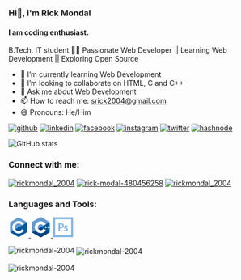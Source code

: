### Hi👋, i'm Rick Mondal
#### I am coding enthusiast.
B.Tech. IT student 👨‍💻 Passionate Web Developer || Learning Web Development || Exploring Open Source

- 🌱 I’m currently learning Web Development 
- 👯 I’m looking to collaborate on HTML, C and C++ 
- 💬 Ask me about Web Development 
- 📫 How to reach me: srick2004@gmail.com 
- 😄 Pronouns: He/Him 


[<img src='https://cdn.jsdelivr.net/npm/simple-icons@3.0.1/icons/github.svg' alt='github' height='40'>](https://github.com/rickmondal-2004)  [<img src='https://cdn.jsdelivr.net/npm/simple-icons@3.0.1/icons/linkedin.svg' alt='linkedin' height='40'>](https://www.linkedin.com/in/rick-mondal-480456258/)  [<img src='https://cdn.jsdelivr.net/npm/simple-icons@3.0.1/icons/facebook.svg' alt='facebook' height='40'>](https://www.facebook.com/rick.mondol.338)  [<img src='https://cdn.jsdelivr.net/npm/simple-icons@3.0.1/icons/instagram.svg' alt='instagram' height='40'>](https://www.instagram.com/rickmondal_2004/)  [<img src='https://cdn.jsdelivr.net/npm/simple-icons@3.0.1/icons/twitter.svg' alt='twitter' height='40'>](https://twitter.com/RickMondal_2004)  [<img
src='https://cdn.jsdelivr.net/npm/simple-icons@3.0.1/icons/hashnode.svg' alt='hashnode' height='40'>](https://hashnode.com/@Rick2004)


![GitHub stats](https://github-readme-stats.vercel.app/api?username=rickmondal-2004&show_icons=true)  



<h3 align="left">Connect with me:</h3>
<p align="left">
<a href="https://twitter.com/rickmondal_2004" target="blank"><img align="center" src="https://raw.githubusercontent.com/rahuldkjain/github-profile-readme-generator/master/src/images/icons/Social/twitter.svg" alt="rickmondal_2004" height="30" width="40" /></a>
<a href="https://linkedin.com/in/rick-modal-480456258" target="blank"><img align="center" src="https://raw.githubusercontent.com/rahuldkjain/github-profile-readme-generator/master/src/images/icons/Social/linked-in-alt.svg" alt="rick-modal-480456258" height="30" width="40" /></a>
<a href="https://instagram.com/rickmondal_2004" target="blank"><img align="center" src="https://raw.githubusercontent.com/rahuldkjain/github-profile-readme-generator/master/src/images/icons/Social/instagram.svg" alt="rickmondal_2004" height="30" width="40" /></a>
</p>

<h3 align="left">Languages and Tools:</h3>
<p align="left"> <a href="https://www.cprogramming.com/" target="_blank" rel="noreferrer"> <img src="https://raw.githubusercontent.com/devicons/devicon/master/icons/c/c-original.svg" alt="c" width="40" height="40"/> </a> <a href="https://www.w3schools.com/cpp/" target="_blank" rel="noreferrer"> <img src="https://raw.githubusercontent.com/devicons/devicon/master/icons/cplusplus/cplusplus-original.svg" alt="cplusplus" width="40" height="40"/> </a> <a href="https://www.photoshop.com/en" target="_blank" rel="noreferrer"> <img src="https://raw.githubusercontent.com/devicons/devicon/master/icons/photoshop/photoshop-line.svg" alt="photoshop" width="40" height="40"/> </a> </p>

<p><img align="left" src="https://github-readme-stats.vercel.app/api/top-langs?username=rickmondal-2004&show_icons=true&locale=en&layout=compact" alt="rickmondal-2004" /></p>

<p>&nbsp;<img align="center" src="https://github-readme-stats.vercel.app/api?username=rickmondal-2004&show_icons=true&locale=en" alt="rickmondal-2004" /></p>

<p><img align="center" src="https://github-readme-streak-stats.herokuapp.com/?user=rickmondal-2004&" alt="rickmondal-2004" /></p>

